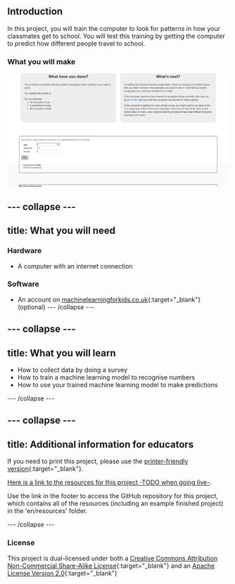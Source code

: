 ## Introduction

In this project, you will train the computer to look for patterns in how your classmates get to school. You will test this training by getting the computer to predict how different people travel to school.

### What you will make

![The machine learning model predicting an answer](images/test.png)

--- collapse ---
---
title: What you will need
---

### Hardware
+ A computer with an internet connection

### Software
+ An account on [machinelearningforkids.co.uk](https://machinelearningforkids.co.uk/){:target="_blank"} (optional)
--- /collapse ---

--- collapse ---
---
title: What you will learn
---
+ How to collect data by doing a survey
+ How to train a machine learning model to recognise numbers
+ How to use your trained machine learning model to make predictions

--- /collapse ---

--- collapse ---
---
title: Additional information for educators
---

If you need to print this project, please use the [printer-friendly version](https://projects.raspberrypi.org/en/projects/journey-to-school/print){:target="_blank"}.

[Here is a link to the resources for this project -TODO when going live-](http://rpf.io/project-name-go).

Use the link in the footer to access the GitHub repository for this project, which contains all of the resources (including an example finished project) in the 'en/resources' folder.

--- /collapse ---

### License

This project is dual-licensed under both a [Creative Commons Attribution Non-Commercial Share-Alike License](http://creativecommons.org/licenses/by-nc-sa/4.0/){:target="_blank"} and an [Apache License Version 2.0](http://www.apache.org/licenses/LICENSE-2.0){:target="_blank"}
